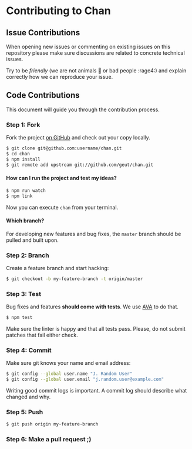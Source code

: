 # Contributing to Chan

## Issue Contributions

When opening new issues or commenting on existing issues on this repository
please make sure discussions are related to concrete technical issues.

Try to be *friendly* (we are not animals :monkey: or bad people :rage4:) and explain correctly how we can reproduce your issue.

## Code Contributions

This document will guide you through the contribution process.

### Step 1: Fork

Fork the project [on GitHub](https://github.com/geut/chan) and check out your copy locally.

```bash
$ git clone git@github.com:username/chan.git
$ cd chan
$ npm install
$ git remote add upstream git://github.com/geut/chan.git
```
#### How can I run the project and test my ideas?

```bash
$ npm run watch
$ npm link
```

Now you can execute `chan` from your terminal.

#### Which branch?

For developing new features and bug fixes, the `master` branch should be pulled
and built upon.

### Step 2: Branch

Create a feature branch and start hacking:

```bash
$ git checkout -b my-feature-branch -t origin/master
```

### Step 3: Test

Bug fixes and features **should come with tests**. We use [AVA](https://github.com/avajs/ava) to do that.

```bash
$ npm test
```

Make sure the linter is happy and that all tests pass. Please, do not submit
patches that fail either check.

### Step 4: Commit

Make sure git knows your name and email address:

```bash
$ git config --global user.name "J. Random User"
$ git config --global user.email "j.random.user@example.com"
```

Writing good commit logs is important. A commit log should describe what
changed and why.

### Step 5: Push

```bash
$ git push origin my-feature-branch
```

### Step 6: Make a pull request ;)
